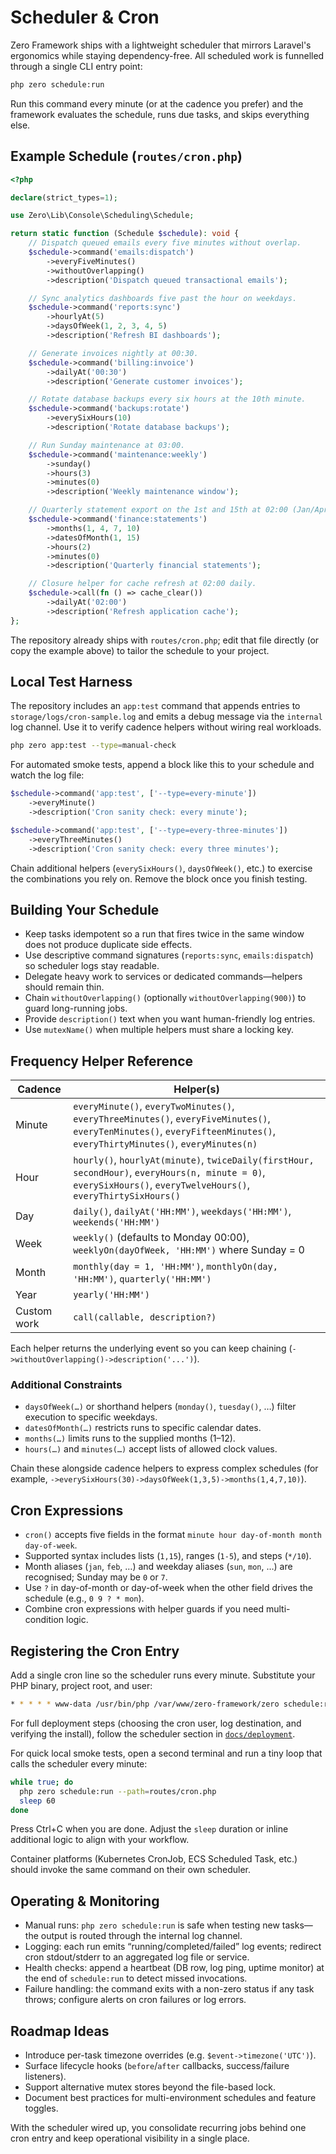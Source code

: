 # Scheduler & Cron

Zero Framework ships with a lightweight scheduler that mirrors Laravel's ergonomics while staying dependency-free. All scheduled work is funnelled through a single CLI entry point:

```bash
php zero schedule:run
```

Run this command every minute (or at the cadence you prefer) and the framework evaluates the schedule, runs due tasks, and skips everything else.

## Example Schedule (`routes/cron.php`)

```php
<?php

declare(strict_types=1);

use Zero\Lib\Console\Scheduling\Schedule;

return static function (Schedule $schedule): void {
    // Dispatch queued emails every five minutes without overlap.
    $schedule->command('emails:dispatch')
        ->everyFiveMinutes()
        ->withoutOverlapping()
        ->description('Dispatch queued transactional emails');

    // Sync analytics dashboards five past the hour on weekdays.
    $schedule->command('reports:sync')
        ->hourlyAt(5)
        ->daysOfWeek(1, 2, 3, 4, 5)
        ->description('Refresh BI dashboards');

    // Generate invoices nightly at 00:30.
    $schedule->command('billing:invoice')
        ->dailyAt('00:30')
        ->description('Generate customer invoices');

    // Rotate database backups every six hours at the 10th minute.
    $schedule->command('backups:rotate')
        ->everySixHours(10)
        ->description('Rotate database backups');

    // Run Sunday maintenance at 03:00.
    $schedule->command('maintenance:weekly')
        ->sunday()
        ->hours(3)
        ->minutes(0)
        ->description('Weekly maintenance window');

    // Quarterly statement export on the 1st and 15th at 02:00 (Jan/Apr/Jul/Oct).
    $schedule->command('finance:statements')
        ->months(1, 4, 7, 10)
        ->datesOfMonth(1, 15)
        ->hours(2)
        ->minutes(0)
        ->description('Quarterly financial statements');

    // Closure helper for cache refresh at 02:00 daily.
    $schedule->call(fn () => cache_clear())
        ->dailyAt('02:00')
        ->description('Refresh application cache');
};
```

The repository already ships with `routes/cron.php`; edit that file directly (or copy the example above) to tailor the schedule to your project.

## Local Test Harness

The repository includes an `app:test` command that appends entries to `storage/logs/cron-sample.log` and emits a debug message via the `internal` log channel. Use it to verify cadence helpers without wiring real workloads.

```bash
php zero app:test --type=manual-check
```

For automated smoke tests, append a block like this to your schedule and watch the log file:

```php
$schedule->command('app:test', ['--type=every-minute'])
    ->everyMinute()
    ->description('Cron sanity check: every minute');

$schedule->command('app:test', ['--type=every-three-minutes'])
    ->everyThreeMinutes()
    ->description('Cron sanity check: every three minutes');
```

Chain additional helpers (`everySixHours()`, `daysOfWeek()`, etc.) to exercise the combinations you rely on. Remove the block once you finish testing.

## Building Your Schedule

- Keep tasks idempotent so a run that fires twice in the same window does not produce duplicate side effects.
- Use descriptive command signatures (`reports:sync`, `emails:dispatch`) so scheduler logs stay readable.
- Delegate heavy work to services or dedicated commands—helpers should remain thin.
- Chain `withoutOverlapping()` (optionally `withoutOverlapping(900)`) to guard long-running jobs.
- Provide `description()` text when you want human-friendly log entries.
- Use `mutexName()` when multiple helpers must share a locking key.

## Frequency Helper Reference

| Cadence     | Helper(s)                                                                                                                                                                  |
| ----------- | -------------------------------------------------------------------------------------------------------------------------------------------------------------------------- |
| Minute      | `everyMinute()`, `everyTwoMinutes()`, `everyThreeMinutes()`, `everyFiveMinutes()`, `everyTenMinutes()`, `everyFifteenMinutes()`, `everyThirtyMinutes()`, `everyMinutes(n)` |
| Hour        | `hourly()`, `hourlyAt(minute)`, `twiceDaily(firstHour, secondHour)`, `everyHours(n, minute = 0)`, `everySixHours()`, `everyTwelveHours()`, `everyThirtySixHours()`         |
| Day         | `daily()`, `dailyAt('HH:MM')`, `weekdays('HH:MM')`, `weekends('HH:MM')`                                                                                                    |
| Week        | `weekly()` (defaults to Monday 00:00), `weeklyOn(dayOfWeek, 'HH:MM')` where Sunday = 0                                                                                     |
| Month       | `monthly(day = 1, 'HH:MM')`, `monthlyOn(day, 'HH:MM')`, `quarterly('HH:MM')`                                                                                               |
| Year        | `yearly('HH:MM')`                                                                                                                                                          |
| Custom work | `call(callable, description?)`                                                                                                                                             |

Each helper returns the underlying event so you can keep chaining (`->withoutOverlapping()->description('...')`).

### Additional Constraints

- `daysOfWeek(…)` or shorthand helpers (`monday()`, `tuesday()`, …) filter execution to specific weekdays.
- `datesOfMonth(…)` restricts runs to specific calendar dates.
- `months(…)` limits runs to the supplied months (1–12).
- `hours(…)` and `minutes(…)` accept lists of allowed clock values.

Chain these alongside cadence helpers to express complex schedules (for example, `->everySixHours(30)->daysOfWeek(1,3,5)->months(1,4,7,10)`).

## Cron Expressions

- `cron()` accepts five fields in the format `minute hour day-of-month month day-of-week`.
- Supported syntax includes lists (`1,15`), ranges (`1-5`), and steps (`*/10`).
- Month aliases (`jan`, `feb`, …) and weekday aliases (`sun`, `mon`, …) are recognised; Sunday may be `0` or `7`.
- Use `?` in day-of-month or day-of-week when the other field drives the schedule (e.g., `0 9 ? * mon`).
- Combine cron expressions with helper guards if you need multi-condition logic.

## Registering the Cron Entry

Add a single cron line so the scheduler runs every minute. Substitute your PHP binary, project root, and user:

```bash
* * * * * www-data /usr/bin/php /var/www/zero-framework/zero schedule:run >> /var/log/zero-schedule.log 2>&1
```

For full deployment steps (choosing the cron user, log destination, and verifying the install), follow the scheduler section in [`docs/deployment`](deployment#cron-and-scheduler).

For quick local smoke tests, open a second terminal and run a tiny loop that calls the scheduler every minute:

```bash
while true; do
  php zero schedule:run --path=routes/cron.php
  sleep 60
done
```

Press Ctrl+C when you are done. Adjust the `sleep` duration or inline additional logic to align with your workflow.

Container platforms (Kubernetes CronJob, ECS Scheduled Task, etc.) should invoke the same command on their own scheduler.

## Operating & Monitoring

- Manual runs: `php zero schedule:run` is safe when testing new tasks—the output is routed through the internal log channel.
- Logging: each run emits “running/completed/failed” log events; redirect cron stdout/stderr to an aggregated log file or service.
- Health checks: append a heartbeat (DB row, log ping, uptime monitor) at the end of `schedule:run` to detect missed invocations.
- Failure handling: the command exits with a non-zero status if any task throws; configure alerts on cron failures or log errors.

## Roadmap Ideas

- Introduce per-task timezone overrides (e.g. `$event->timezone('UTC')`).
- Surface lifecycle hooks (`before`/`after` callbacks, success/failure listeners).
- Support alternative mutex stores beyond the file-based lock.
- Document best practices for multi-environment schedules and feature toggles.

With the scheduler wired up, you consolidate recurring jobs behind one cron entry and keep operational visibility in a single place.
